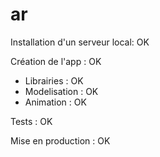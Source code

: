 # ar

Installation d'un serveur local: OK

Création de l'app : OK
- Librairies : OK
- Modelisation : OK
- Animation : OK

Tests : OK

Mise en production : OK
